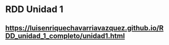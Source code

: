 # RDD Unidad 1 
## https://luisenriquechavarriavazquez.github.io/RDD_unidad_1_completo/unidad1.html
